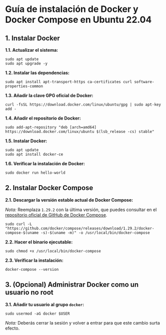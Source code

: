 # Guía de instalación de Docker y Docker Compose en Ubuntu 22.04

## 1. Instalar Docker

**1.1. Actualizar el sistema:**

    sudo apt update
    sudo apt upgrade -y

**1.2. Instalar las dependencias:**

    sudo apt install apt-transport-https ca-certificates curl software-properties-common

**1.3. Añadir la clave GPG oficial de Docker:**

    curl -fsSL https://download.docker.com/linux/ubuntu/gpg | sudo apt-key add -

**1.4. Añadir el repositorio de Docker:**

    sudo add-apt-repository "deb [arch=amd64] https://download.docker.com/linux/ubuntu $(lsb_release -cs) stable"

**1.5. Instalar Docker:**

    sudo apt update
    sudo apt install docker-ce

**1.6. Verificar la instalación de Docker:**

    sudo docker run hello-world

## 2. Instalar Docker Compose

**2.1. Descargar la versión estable actual de Docker Compose:**

*Nota:* Reemplaza `1.29.2` con la última versión, que puedes consultar en el [repositorio oficial de GitHub de Docker Compose](https://github.com/docker/compose/releases).

    sudo curl -L "https://github.com/docker/compose/releases/download/1.29.2/docker-compose-$(uname -s)-$(uname -m)" -o /usr/local/bin/docker-compose

**2.2. Hacer el binario ejecutable:**

    sudo chmod +x /usr/local/bin/docker-compose

**2.3. Verificar la instalación:**

    docker-compose --version

## 3. (Opcional) Administrar Docker como un usuario no root

**3.1. Añadir tu usuario al grupo `docker`:**

    sudo usermod -aG docker $USER

*Nota:* Deberás cerrar la sesión y volver a entrar para que este cambio surta efecto.
